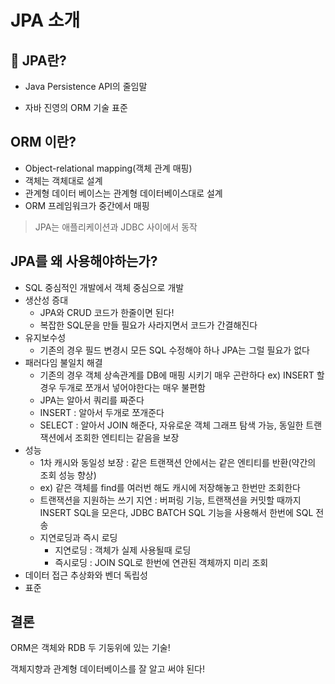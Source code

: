 

# JPA 소개



## 🎈 JPA란?

- Java Persistence API의 줄임말

- 자바 진영의 ORM 기술 표준

  

## ORM 이란?

- Object-relational mapping(객체 관계 매핑)
- 객체는 객체대로 설계
- 관계형 데이터 베이스는 관계형 데이터베이스대로 설계
- ORM 프레임워크가 중간에서 매핑



> JPA는 애플리케이션과 JDBC 사이에서 동작



## JPA를 왜 사용해야하는가?

- SQL 중심적인 개발에서 객체 중심으로 개발
- 생산성 증대
  - JPA와 CRUD 코드가 한줄이면 된다!
  - 복잡한 SQL문을 만들 필요가 사라지면서 코드가 간결해진다
- 유지보수성
  - 기존의 경우 필드 변경시 모든 SQL 수정해야 하나 JPA는 그럴 필요가 없다
- 패러다임 불일치 해결
  - 기존의 경우 객체 상속관계를 DB에 매핑 시키기 매우 곤란하다 ex) INSERT 할 경우 두개로 쪼개서 넣어야한다는 매우 불편함
  - JPA는 알아서 쿼리를 짜준다 
  - INSERT : 알아서 두개로 쪼개준다
  - SELECT : 알아서  JOIN 해준다, 자유로운 객체 그래프 탐색 가능, 동일한 트랜잭션에서 조회한 엔티티는 같음을 보장
- 성능
  - 1차 캐시와 동일성 보장 : 같은 트랜잭션 안에서는 같은 엔티티를 반환(약간의 조회 성능 향상) 
  - ex) 같은 객체를 find를 여러번 해도 캐시에 저장해놓고 한번만 조회한다
  - 트랜잭션을 지원하는 쓰기 지연 : 버퍼링 기능, 트랜잭션을 커밋할 때까지 INSERT SQL을 모은다, JDBC BATCH SQL 기능을 사용해서 한번에 SQL 전송
  - 지연로딩과 즉시 로딩 
    - 지연로딩 : 객체가 실제 사용될때 로딩
    - 즉시로딩 :  JOIN SQL로 한번에 연관된 객체까지 미리 조회
- 데이터 접근 추상화와 벤더 독립성
- 표준



## 결론

ORM은 객체와 RDB 두 기둥위에 있는 기술!

객체지향과 관계형 데이터베이스를 잘 알고 써야 된다!

